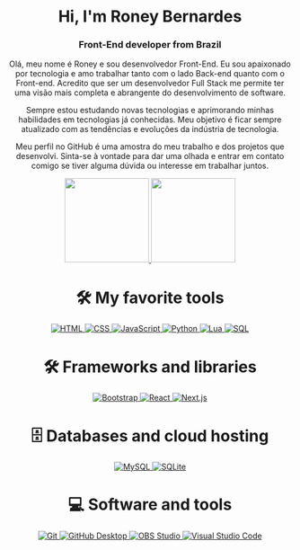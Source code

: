 <h1 align="center">Hi, I'm Roney Bernardes</h1>
<h3 align="center">Front-End developer from Brazil</h3>

<p align="center">
    Olá, meu nome é Roney e sou desenvolvedor Front-End. Eu sou apaixonado por tecnologia e amo trabalhar tanto com o lado Back-end quanto com o Front-end. Acredito que ser um desenvolvedor Full Stack me permite ter uma visão mais completa e abrangente do desenvolvimento de software. 
</p>
<p align="center">
    Sempre estou estudando novas tecnologias e aprimorando minhas habilidades em tecnologias já conhecidas. Meu objetivo é ficar sempre atualizado com as tendências e evoluções da indústria de tecnologia.
</p>
<p align="center">
    Meu perfil no GitHub é uma amostra do meu trabalho e dos projetos que desenvolvi. Sinta-se à vontade para dar uma olhada e entrar em contato comigo se tiver alguma dúvida ou interesse em trabalhar juntos.
</p>


<div align="center">
  <a href="https://github.com/Roney-Bernardes-Dev">
    <img height="150em" src="https://github-readme-stats.vercel.app/api?username=Roney-Bernardes-Dev&count_private=true&include_all_commits=true&show_icons=true&theme=blueberry&hide_border=false&show_owner=true"/>
    <img height="150em" src="https://github-readme-stats.vercel.app/api/top-langs/?username=Roney-Bernardes-Dev&theme=blueberry&hide_border=false&&layout=compact"/>
  </a>
</div>


<div align="center">
<h1>🛠️ My favorite tools</h1>

<p>  
    <a href="#">
        <img alt="HTML" src="https://img.shields.io/badge/HTML-E34F26.svg?logo=html5&logoColor=white">
    </a>
    <a href="#">
        <img alt="CSS" src="https://img.shields.io/badge/CSS-1572B6.svg?logo=css3&logoColor=white">
    </a>
    <a href="#">
        <img alt="JavaScript" src="https://img.shields.io/badge/JavaScript-F7DF1E.svg?logo=javascript&logoColor=black">
    </a>
    <a href="#">
        <img alt="Python" src="https://img.shields.io/badge/Python-14354C.svg?logo=python&logoColor=white">
    </a>
    <a href="#">
        <img alt="Lua" src="https://img.shields.io/badge/Lua-000080.svg?logo=lua&logoColor=white">
    </a>
    <a href="#">
        <img alt="SQL" src="https://custom-icon-badges.demolab.com/badge/SQL-025E8C.svg?logo=database&logoColor=white">
    </a>
</p>
</div>

<div align="center">
  <h1>🛠️ Frameworks and libraries</h1>
  <p>
    <a href="#">
        <img alt="Bootstrap" src="https://img.shields.io/badge/Bootstrap-7952B3.svg?logo=bootstrap&logoColor=white">
    </a>
    <a href="#">
        <img alt="React" src="https://img.shields.io/badge/React-20232a.svg?logo=react&logoColor=%2361DAFB">
    </a>
    <a href="#">
    <img alt="Next.js" src="https://img.shields.io/badge/Next.js-000000.svg?logo=next.js&logoColor=white">
</a>
</p>
</div>

<div align="center">
<h1>🗄️ Databases and cloud hosting</h1>

<p>
    <a href="#">
        <img alt="MySQL" src="https://img.shields.io/badge/MySQL-00f.svg?logo=mysql&logoColor=white">
    </a>
    <a href="#">
        <img alt="SQLite" src="https://img.shields.io/badge/SQLite-07405e.svg?logo=sqlite&logoColor=white">
    </a>
</p>
</div>

<div align="center">
<h1>💻 Software and tools</h1>

<p>
    <a href="#">
        <img alt="Git" src="https://img.shields.io/badge/Git-F05033.svg?logo=git&logoColor=white">
    </a>
    <a href="#">
        <img alt="GitHub Desktop" src="https://img.shields.io/badge/GitHub%20Desktop-8034A9.svg?logo=github&logoColor=white">
    </a>
    <a href="#">
        <img alt="OBS Studio" src="https://img.shields.io/badge/-OBS-302E31?logo=obs-studio&logoColor=white">
    </a>
    <a href="#">
        <img alt="Visual Studio Code" src="https://img.shields.io/badge/Visual%20Studio%20Code-0078d7.svg?logo=visual-studio-code&logoColor=white">
    </a>
</p>
</div>
